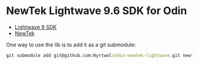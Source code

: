 # NewTek Lightwave 9.6 SDK for Odin

* [Lightwave 9 SDK](http://hyrtwol.dk/lwsdk/index.html)
* [NewTek](https://www.newtek.com/)

One way to use the lib is to add it as a git submodule:

```bat
git submodule add git@github.com:Hyrtwol/odin-newtek-lightwave.git newtek_lightwave
```
